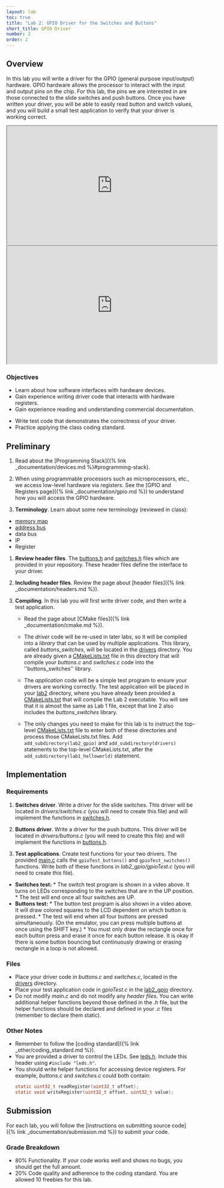 ```yaml
---
layout: lab
toc: true
title: "Lab 2: GPIO Driver for the Switches and Buttons"
short_title: GPIO Driver
number: 2
order: 2
---
```


## Overview 
In this lab you will write a driver for the GPIO (general purpose input/output) hardware.  GPIO hardware allows the processor to interact with the input and output pins on the chip.  For this lab, the pins we are interested in are those connected to the slide switches and push buttons.  Once you have written your driver, you will be able to easily read button and switch values, and you will build a small test application to verify that your driver is working correct.
 
<!-- One you have completed the driver software, you will create test programs to verify that your driver code works correctly. -->

<iframe width="560" height="315" allow="fullscreen" src="https://www.youtube.com/embed/PaIXUnRUg-4"> </iframe>

<iframe width="560" height="315" allow="fullscreen" src="https://www.youtube.com/embed/QYQlwwn_CJs"> </iframe>


### Objectives 
  - Learn about how software interfaces with hardware devices.
  - Gain experience writing driver code that interacts with hardware registers.
  - Gain experience reading and understanding commercial documentation.
  <!-- - Understand how the GPIO IP block functions and write low-level code to communicate with it (instead of using the functions provided by *xgpio.h*). -->
  <!-- - Learn how to write low-level software to interface with buttons and switches. -->
  <!-- - Write reusable code that you may use in later labs. -->
  - Write test code that demonstrates the correctness of your driver.
  - Practice applying the class coding standard.
  <!-- - Gain additional practice with the graphic library and the LCD. -->

## Preliminary 

1. Read about the [Programming Stack]({% link _documentation/devices.md %}#programming-stack).

1. When using programmable processors such as microprocessors, etc., we access low-level hardware via registers. See the [GPIO and Registers page]({% link _documentation/gpio.md %}) to understand how you will access the GPIO hardware.

1. **Terminology**. Learn about some new terminology (reviewed in class):
  * [memory map](https://en.wikipedia.org/wiki/Memory_map)
  * [address bus](https://en.wikipedia.org/wiki/Address_bus)
  * data bus
  * IP
  * Register

1. **Review header files**. The [buttons.h]({{site.github.fileurl}}/drivers/buttons.h) and [switches.h]({{site.github.fileurl}}/drivers/switches.h) files which are provided in your repository.  These header files define the interface to your driver.

1. **Including header files**. Review the page about [header files]({% link _documentation/headers.md %}). 

1. **Compiling**.  In this lab you will first write driver code, and then write a test application.  
    * Read the page about [CMake files]({% link _documentation/cmake.md %}).
    * The *driver* code will be re-used in later labs, so it will be compiled into a *library* that can be used by multiple applications. This library, called *buttons_switches*, will be located in the [drivers](https://github.com/byu-cpe/ecen330_student/tree/main/drivers) directory.  You are already given a [CMakeLists.txt]({{site.github.fileurl}}/drivers/CMakeLists.txt) file in this directory that will compile your *buttons.c* and *switches.c* code into the ''buttons_switches'' library.

    * The *application* code will be a simple test program to ensure your drivers are working correctly.  The test application will be placed in your [lab2](https://github.com/byu-cpe/ecen330_student/tree/main/lab2_gpio) directory, where you have already been provided a [CMakeLists.txt]({{site.github.fileurl}}/lab2_gpio/CMakeLists.txt) that will compile the Lab 2 executable.  You will see that it is almost the same as Lab 1 file, except that line 2 also includes the *buttons_switches* library.

    * The only changes you need to make for this lab is to instruct the top-level [CMakeLists.txt]({{site.github.fileurl}}/CMakeLists.txt) file to enter both of these directories and process those CMakeLists.txt files.  Add  `add_subdirectory(lab2_gpio)` and `add_subdirectory(drivers)` statements to the top-level CMakeLists.txt, after the `add_subdirectory(lab1_helloworld)` statement.


## Implementation 

### Requirements 

1. **Switches driver**.  Write a driver for the slide switches.  This driver will be located in *drivers/switches.c* (you will need to create this file) and will implement the functions in [switches.h]({{site.github.fileurl}}/drivers/switches.h).  

1. **Buttons driver**. Write a driver for the push buttons.  This driver will be located in *drivers/buttons.c* (you will need to create this file) and will implement the functions in [buttons.h]({{site.github.fileurl}}/drivers/buttons.h).

1. **Test applications**.  Create test functions for your two drivers.  The provided [main.c]({{site.github.fileurl}}/lab2_gpio/main.c) calls the `gpioTest_buttons()` and `gpioTest_switches()` functions.  Write both of these functions in *lab2_gpio/gpioTest.c* (you will need to create this file). 
  * **Switches test:** 
        * The switch test program is shown in a video above.  It turns on LEDs corresponding to the switches that are in the UP position.  
        * The test will end once all four switches are UP.
  * **Buttons test:**
        * The button test program is also shown in a video above. It will draw colored squares to the LCD dependent on which button is pressed. 
        * The test will end when all four buttons are pressed simultaneously.  (On the emulator, you can press multiple buttons at once using the SHIFT key.)
        * You must only draw the rectangle once for each button press and erase it once for each button release. It is okay if there is some button bouncing but continuously drawing or erasing rectangle in a loop is not allowed.

### Files
* Place your driver code in *buttons.c* and *switches.c*, located in the [drivers]() directory.
* Place your test application code in *gpioTest.c* in the [lab2_gpio]() directory. 
* Do not modify *main.c* and do not modify any *header files*.  You can write additional helper functions beyond those defined in the *.h* file, but the helper functions should be declared and defined in your *.c* files (remember to declare them static). 

### Other Notes
  - Remember to follow the [coding standard]({% link _other/coding_standard.md %}).
  - You are provided a driver to control the LEDs. See [leds.h]({{site.github.fileurl}}/include/leds.h).  Include this header using `#include "leds.h"`. 
  - You should write helper functions for accessing device registers.  For example, *buttons.c* and *switches.c* could both contain:
      ```c
      static uint32_t readRegister(uint32_t offset);
      static void writeRegister(uint32_t offset, uint32_t value);
      ```

##  Submission

For each lab, you will follow the [instructions on submitting source code]({% link _documentation/submission.md %}) to submit your code.

### Grade Breakdown 
  * 80% Functionality. If your code works well and shows no bugs, you should get the full amount.
  * 20% Code quality and adherence to the coding standard. You are allowed 10 freebies for this lab.


